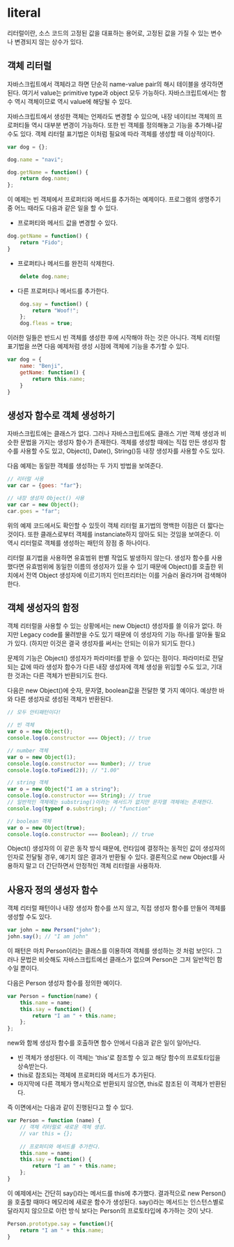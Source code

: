 # literal

리터럴이란, 소스 코드의 고정된 값을 대표하는 용어로, 고정된 값을 가질 수 있는 변수나 변경되지 않는 상수가 있다.

## 객체 리터럴

자바스크립트에서 객체라고 하면 단순히 name-value pair의 해시 테이블을 생각하면 된다. 여기서 value는 primitive type과 object 모두 가능하다. 자바스크립트에서는 함수 역시 객체이므로 역시 value에 해당될 수 있다.

자바스크립트에서 생성한 객체는 언제라도 변경할 수 있으며, 내장 네이티브 객체의 프로퍼티들 역시 대부분 변경이 가능하다. 또한 빈 객체를 정의해놓고 기능을 추가해나갈 수도 있다. 객체 리터럴 표기법은 이처럼 필요에 따라 객체를 생성할 때 이상적이다.

```javascript
var dog = {};

dog.name = "navi";

dog.getName = function() {
	return dog.name;
};
```

이 예제는 빈 객체에서 프로퍼티와 메서드를 추가하는 예제이다. 프로그램의 생명주기 중 어느 때라도 다음과 같은 일을 할 수 있다.

* 프로퍼티와 메서드 값을 변경할 수 있다.
```javascript
dog.getName = function() {
	return "Fido";
}
```

* 프로퍼티나 메서드를 완전히 삭제한다.
```javascript
	delete dog.name;
```

* 다른 프로퍼티나 메서드를 추가한다.
```javascript
	dog.say = function() {
		return "Woof!";
	};
	dog.fleas = true;
```

이러한 일들은 반드시 빈 객체를 생성한 후에 시작해야 하는 것은 아니다. 객체 리터럴 표기법을 쓰면 다음 예제처럼 생성 시점에 객체에 기능을 추가할 수 있다.
```javascript
var dog = {
	name: "Benji",
	getName: function() {
		return this.name;
	}
}
```

## 생성자 함수로 객체 생성하기

자바스크립트에는 클래스가 없다. 그러나 자바스크립트에도 클래스 기반 객체 생성과 비슷한 문법을 가지는 생성자 함수가 존재한다. 객체를 생성할 때에는 직접 만든 생성자 함수를 사용할 수도 있고, Object(), Date(), String()등 내장 생성자를 사용할 수도 있다.

다음 예제는 동일한 객체를 생성하는 두 가지 방법을 보여준다.
```javascript
// 리터럴 사용
var car = {goes: "far"};
```

```javascript
// 내장 생성자 Object() 사용
var car = new Object();
car.goes = "far";
```

위의 예제 코드에서도 확인할 수 있듯이 객체 리터럴 표기법의 명백한 이점은 더 짧다는 것이다. 또한 클래스로부터 객체를 instanciate하지 않아도 되는 것임을 보여준다. 이 역시 리터럴로 객체를 생성하는 패턴의 장점 중 하나이다.

리터럴 표기법을 사용하면 유효범위 판별 작업도 발생하지 않는다. 생성자 함수를 사용했다면 유효범위에 동일한 이름의 생성자가 있을 수 있기 때문에 Object()를 호출한 위치에서 전역 Object 생성자에 이르기까지 인터프리터는 이를 거슬러 올라가며 검색해야한다.

## 객체 생성자의 함정

객체 리터럴을 사용할 수 있는 상황에서는 new Object() 생성자를 쓸 이유가 없다. 하지만 Legacy code를 물려받을 수도 있기 때문에 이 생성자의 기능 하나를 알아둘 필요가 있다. (하지만 이것은 결국 생성자를 써서는 안되는 이유가 되기도 한다.)

문제의 기능은 Object() 생성자가 파라미터를 받을 수 있다는 점이다. 파라미터로 전달되는 값에 따라 생성자 함수가 다른 내장 생성자에 객체 생성을 위임할 수도 있고, 기대한 것과는 다른 객체가 반환되기도 한다.

다음은 new Object()에 숫자, 문자열, boolean값을 전달한 몇 가지 예이다. 예상한 바와 다른 생성자로 생성된 객체가 반환된다.

```javascript
// 모두 안티패턴이다!

// 빈 객체
var o = new Object();
console.log(o.constructor === Object); // true

// number 객체
var o = new Object(1);
console.log(o.constructor === Number); // true
console.log(o.toFixed(2)); // "1.00"

// string 객체
var o = new Object("I am a string");
console.log(o.constructor === String); // true
// 일반적인 객체에는 substring()이라는 메서드가 없지만 문자열 객체에는 존재한다.
console.log(typeof o.substring); // "function"

// boolean 객체
var o = new Object(true);
console.log(o.constructor === Boolean); // true
```

Object() 생성자의 이 같은 동작 방식 때문에, 런타임에 결정하는 동적인 값이 생성자의 인자로 전달될 경우, 예기치 않은 결과가 반환될 수 있다. 결론적으로 new Object를 사용하지 말고 더 간단하면서 안정적인 객체 리터럴을 사용하자.

## 사용자 정의 생성자 함수
객체 리터럴 패턴이나 내장 생성자 함수를 쓰지 않고, 직접 생성자 함수를 만들어 객체를 생성할 수도 있다.

```javascript
var john = new Person("john");
john.say(); // "I am john"
```

이 패턴은 마치 Person이라는 클래스를 이용하여 객체를 생성하는 것 처럼 보인다. 그러나 문법은 비슷해도 자바스크립트에선 클래스가 없으며 Person은 그저 일반적인 함수일 뿐이다.

다음은 Person 생성자 함수를 정의한 예이다.
```javascript
var Person = function(name) {
	this.name = name;
	this.say = function() {
		return "I am " + this.name;
	};
};
```

new와 함께 생성자 함수를 호출하면 함수 안에서 다음과 같은 일이 일어난다.

* 빈 객체가 생성된다. 이 객체는 'this'로 참조할 수 있고 해당 함수의 프로토타입을 상속받는다.
* this로 참조되는 객체에 프로퍼티와 메서드가 추가된다.
* 마지막에 다른 객체가 명시적으로 반환되지 않으면, this로 참조된 이 객체가 반환된다.

즉 이면에서는 다음과 같이 진행된다고 할 수 있다.

```javascript
var Person = function (name) {
	// 객체 리터럴로 새로운 객체 생성.
	// var this = {};
	
	// 프로퍼티와 메서드를 추가한다.
	this.name = name;
	this.say = function() {
 		return "I am " + this.name;
	};
}
```

이 예제에서는 간단히 say()라는 메서드를 this에 추가했다. 결과적으로 new Person()을 호출할 때마다 메모리에 새로운 함수가 생성된다. say()라는 메서드는 인스턴스별로 달라지지 않으므로 이런 방식 보다는 Person의 프로토타입에 추가하는 것이 낫다.

```javascript
Person.prototype.say = function(){
	return "I am " + this.name;
}
```
